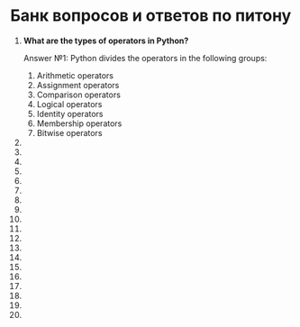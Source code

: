 # Банк вопросов и ответов по питону

1. **What are the types of operators in Python?**

   Answer №1: Python divides the operators in the following groups:
    1. Arithmetic operators
    2. Assignment operators
    3. Comparison operators
    4. Logical operators
    5. Identity operators
    6. Membership operators
    7. Bitwise operators

8. 

9. 

10.  

11.  

12.  

13.  

14.  

15.  

16. 

17. 

18. 

19. 

20. 

21. 

22. 

23. 

24. 

25. 

26. 


